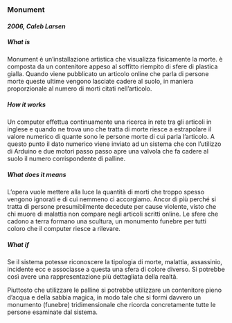 ### Monument
#### _2006, Caleb Larsen_


##### What is

Monument è un’installazione artistica che visualizza fisicamente la morte. è composta da un contenitore appeso al soffitto riempito di sfere di plastica gialla. Quando viene pubblicato un articolo online che parla di persone morte queste ultime vengono lasciate cadere al suolo, in maniera proporzionale al numero di morti citati nell’articolo.


##### How it works

Un computer effettua continuamente una ricerca in rete tra gli articoli in inglese e quando ne trova uno che tratta di morte riesce a estrapolare il valore numerico di quante sono le persone morte di cui parla l’articolo. A questo punto il dato numerico viene inviato ad un sistema che con l’utilizzo di Arduino e due motori passo passo apre una valvola che fa cadere al suolo il numero corrispondente di palline.


##### What does it means

L’opera vuole mettere alla luce la quantità di morti che troppo spesso vengono ignorati e di cui nemmeno ci accorgiamo. Ancor di più perché si tratta di persone presumibilmente decedute per cause violente, visto che chi muore di malattia non compare negli articoli scritti online. 
Le sfere che cadono a terra formano una scultura, un monumento funebre per tutti coloro che il computer riesce a rilevare. 


##### What if

Se il sistema potesse riconoscere la tipologia di morte, malattia, assassinio, incidente ecc e associasse a questa una sfera di colore diverso. Si potrebbe così avere una rappresentazione più dettagliata della realtà.

Piuttosto che utilizzare le palline si potrebbe utilizzare un contenitore pieno d’acqua e della sabbia magica, in modo tale che si formi davvero un monumento (funebre) tridimensionale che ricorda concretamente tutte le persone esaminate dal sistema. 
